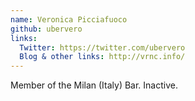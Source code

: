 ```yaml
---
name: Veronica Picciafuoco
github: ubervero
links:
  Twitter: https://twitter.com/ubervero
  Blog & other links: http://vrnc.info/
---
```


Member of the Milan (Italy) Bar. Inactive.
